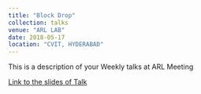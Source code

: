 ```yaml
---
title: "Block Drop"
collection: talks
venue: "ARL LAB"
date: 2018-05-17
location: "CVIT, HYDERABAD"
---
```


This is a description of your Weekly talks at ARL Meeting

[Link to the slides of Talk](https://docs.google.com/presentation/d/1mydehwRBjIvzwHmm-xedcI2V9GshR8qayyzNN9sdTjU/edit?usp=sharing)
